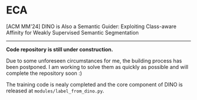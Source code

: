 # ECA
[ACM MM'24] DINO is Also a Semantic Guider: Exploiting Class-aware Affinity for Weakly Supervised Semantic Segmentation

---
**Code repository is still under construction.**

Due to some unforeseen circumstances for me, the building process has been postponed. I am working to solve them as quickly as possible and will complete the repository soon :)

The training code is nealy completed and the core component of DINO is released at `modules/label_from_dino.py`.

